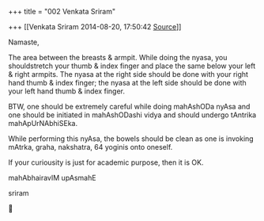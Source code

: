 +++
title = "002 Venkata Sriram"

+++
[[Venkata Sriram	2014-08-20, 17:50:42 [Source](https://groups.google.com/g/samskrita/c/mxJVQ5FLb4s)]]



Namaste,



The area between the breasts & armpit. While doing the nyasa, you shouldstretch your thumb & index finger and place the same below your left & right armpits. The nyasa at the right side should be done with your right hand thumb & index finger; the nyasa at the left side should be done with your left hand thumb & index finger.



BTW, one should be extremely careful while doing mahAshODa nyAsa and one should be initiated in mahAshODashi vidya and should undergo tAntrika mahApUrNAbhiSEka.



While performing this nyAsa, the bowels should be clean as one is invoking mAtrka, graha, nakshatra, 64 yoginis onto oneself.



If your curiousity is just for academic purpose, then it is OK.



mahAbhairavIM upAsmahE

sriram



